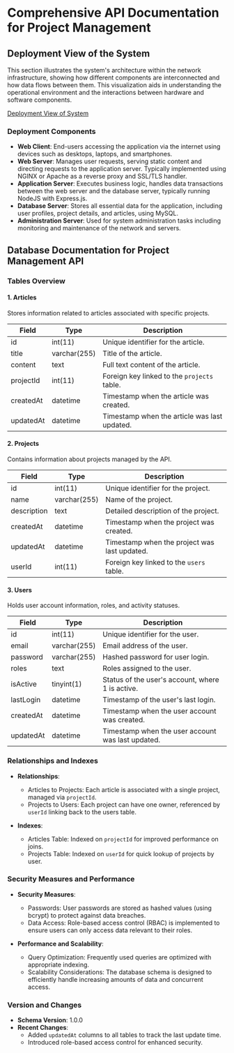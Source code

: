 # Comprehensive API Documentation for Project Management

## Deployment View of the System

This section illustrates the system's architecture within the network infrastructure, showing how different components are interconnected and how data flows between them. This visualization aids in understanding the operational environment and the interactions between hardware and software components.

[Deployment View of System](https://drive.google.com/file/d/11AgJg67V2MzZfBToPchsw7hJpsqEupHr/view?usp=sharing)

### Deployment Components
- **Web Client**: End-users accessing the application via the internet using devices such as desktops, laptops, and smartphones.
- **Web Server**: Manages user requests, serving static content and directing requests to the application server. Typically implemented using NGINX or Apache as a reverse proxy and SSL/TLS handler.
- **Application Server**: Executes business logic, handles data transactions between the web server and the database server, typically running NodeJS with Express.js.
- **Database Server**: Stores all essential data for the application, including user profiles, project details, and articles, using MySQL.
- **Administration Server**: Used for system administration tasks including monitoring and maintenance of the network and servers.

## Database Documentation for Project Management API

### Tables Overview

#### 1. Articles
Stores information related to articles associated with specific projects.

| Field      | Type         | Description                                   |
|------------|--------------|-----------------------------------------------|
| id         | int(11)      | Unique identifier for the article.            |
| title      | varchar(255) | Title of the article.                         |
| content    | text         | Full text content of the article.             |
| projectId  | int(11)      | Foreign key linked to the `projects` table.   |
| createdAt  | datetime     | Timestamp when the article was created.       |
| updatedAt  | datetime     | Timestamp when the article was last updated.  |

#### 2. Projects
Contains information about projects managed by the API.

| Field      | Type         | Description                                       |
|------------|--------------|---------------------------------------------------|
| id         | int(11)      | Unique identifier for the project.                |
| name       | varchar(255) | Name of the project.                              |
| description| text         | Detailed description of the project.              |
| createdAt  | datetime     | Timestamp when the project was created.           |
| updatedAt  | datetime     | Timestamp when the project was last updated.      |
| userId     | int(11)      | Foreign key linked to the `users` table.           |

#### 3. Users
Holds user account information, roles, and activity statuses.

| Field      | Type         | Description                                      |
|------------|--------------|--------------------------------------------------|
| id         | int(11)      | Unique identifier for the user.                  |
| email      | varchar(255) | Email address of the user.                       |
| password   | varchar(255) | Hashed password for user login.                  |
| roles      | text         | Roles assigned to the user.                      |
| isActive   | tinyint(1)   | Status of the user's account, where 1 is active. |
| lastLogin  | datetime     | Timestamp of the user's last login.              |
| createdAt  | datetime     | Timestamp when the user account was created.     |
| updatedAt  | datetime     | Timestamp when the user account was last updated.|

### Relationships and Indexes

- **Relationships**:
  - Articles to Projects: Each article is associated with a single project, managed via `projectId`.
  - Projects to Users: Each project can have one owner, referenced by `userId` linking back to the users table.

- **Indexes**:
  - Articles Table: Indexed on `projectId` for improved performance on joins.
  - Projects Table: Indexed on `userId` for quick lookup of projects by user.

### Security Measures and Performance

- **Security Measures**:
  - Passwords: User passwords are stored as hashed values (using bcrypt) to protect against data breaches.
  - Data Access: Role-based access control (RBAC) is implemented to ensure users can only access data relevant to their roles.

- **Performance and Scalability**:
  - Query Optimization: Frequently used queries are optimized with appropriate indexing.
  - Scalability Considerations: The database schema is designed to efficiently handle increasing amounts of data and concurrent access.

### Version and Changes

- **Schema Version**: 1.0.0
- **Recent Changes**:
  - Added `updatedAt` columns to all tables to track the last update time.
  - Introduced role-based access control for enhanced security.